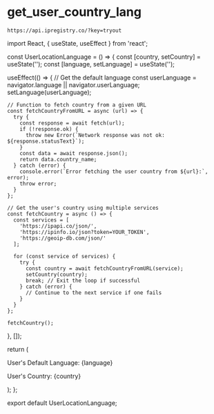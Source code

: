 # get_user_country_lang
```
https://api.ipregistry.co/?key=tryout
```
import React, { useState, useEffect } from 'react';

const UserLocationLanguage = () => {
  const [country, setCountry] = useState('');
  const [language, setLanguage] = useState('');

  useEffect(() => {
    // Get the default language
    const userLanguage = navigator.language || navigator.userLanguage;
    setLanguage(userLanguage);

    // Function to fetch country from a given URL
    const fetchCountryFromURL = async (url) => {
      try {
        const response = await fetch(url);
        if (!response.ok) {
          throw new Error(`Network response was not ok: ${response.statusText}`);
        }
        const data = await response.json();
        return data.country_name;
      } catch (error) {
        console.error(`Error fetching the user country from ${url}:`, error);
        throw error;
      }
    };

    // Get the user's country using multiple services
    const fetchCountry = async () => {
      const services = [
        'https://ipapi.co/json/',
        'https://ipinfo.io/json?token=YOUR_TOKEN',
        'https://geoip-db.com/json/'
      ];

      for (const service of services) {
        try {
          const country = await fetchCountryFromURL(service);
          setCountry(country);
          break; // Exit the loop if successful
        } catch (error) {
          // Continue to the next service if one fails
        }
      }
    };

    fetchCountry();
  }, []);

  return (
    <div>
      <p>User's Default Language: {language}</p>
      <p>User's Country: {country}</p>
    </div>
  );
};

export default UserLocationLanguage;
